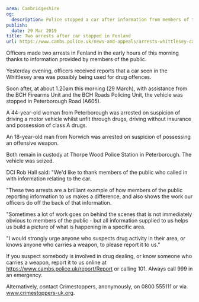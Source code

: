 ```yaml
area: Cambridgeshire
og:
  description: Police stopped a car after information from members of the public
publish:
  date: 29 Mar 2019
title: Two arrests after car stopped in Fenland
url: https://www.cambs.police.uk/news-and-appeals/arrests-whittlesey-car-drugs-weapon
```

Officers made two arrests in Fenland in the early hours of this morning thanks to information provided by members of the public.

Yesterday evening, officers received reports that a car seen in the Whittlesey area was possibly being used for drug offences.

Soon after, at about 1.20am this morning (29 March), with assistance from the BCH Firearms Unit and the BCH Roads Policing Unit, the vehicle was stopped in Peterborough Road (A605).

A 44-year-old woman from Peterborough was arrested on suspicion of driving a motor vehicle whilst unfit through drugs, driving without insurance and possession of class A drugs.

An 18-year-old man from Norwich was arrested on suspicion of possessing an offensive weapon.

Both remain in custody at Thorpe Wood Police Station in Peterborough. The vehicle was seized.

DCI Rob Hall said: "We'd like to thank members of the public who called in with information relating to the car.

"These two arrests are a brilliant example of how members of the public reporting information to us makes a difference, and also shows the work our officers do off the back of that information.

"Sometimes a lot of work goes on behind the scenes that is not immediately obvious to members of the public - but all information supplied to us helps us build a picture of what is happening in a specific area.

"I would strongly urge anyone who suspects drug activity in their area, or knows anyone who carries a weapon, to please report it to us."

If you suspect somebody is involved in drug dealing, or know someone who carries a weapon, report it to us online at https://www.cambs.police.uk/report/Report or calling 101. Always call 999 in an emergency.

Alternatively, contact Crimestoppers, anonymously, on 0800 555111 or via www.crimestoppers-uk.org.
